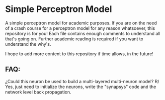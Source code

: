 # Simple Perceptron Model
A simple perceptron model for academic purposes.
If you are on the need of a crash course for a perceptron model for any reason whatsoever, this repository is for you!
Each file contains enough comments to understand all that's going on. Further academic reading is required if you want to understand the why's.

I hope to add more content to this repository if time allows, in the future!

## FAQ:

¿Could this neuron be used to build a multi-layered multi-neuron model?
R/ Yes, just need to initialize the neurons, write the "synapsys" code and the network level back propagation.
